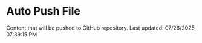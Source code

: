 # Auto Push File

Content that will be pushed to GitHub repository.
Last updated: 07/26/2025, 07:39:15 PM